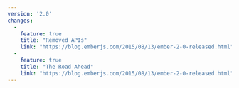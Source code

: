 ```yaml
---
version: '2.0'
changes:
  -
    feature: true
    title: "Removed APIs"
    link: "https://blog.emberjs.com/2015/08/13/ember-2-0-released.html"
  -
    feature: true
    title: "The Road Ahead"
    link: "https://blog.emberjs.com/2015/08/13/ember-2-0-released.html"
---
```

